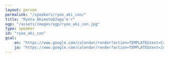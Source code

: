 ```yaml
---
layout: person
permalink: "/speakers/ryoo_aki_con/"
title: "Ryota Akimoto@Jagu'e'r"
ogp: "/assets/images/ogp/ryoo_aki_con.jpg"
type: speaker
id: "ryoo_aki_con"
gcal:
    en: "https://www.google.com/calendar/render?action=TEMPLATE&text=Career+Building+with+a+Cloud+Enterprise+Community%2C+introduced+by+Jagu%27e%27r+Evangelists&dates=20230311T172000/20230311T175000&location=%E3%80%92220-0004+Kanagawa%2C+Yokohama%2C+Nishi+Ward%2C+Kitasaiwai%2C+2+Chome%E2%88%925%E2%88%9215+%E3%83%97%E3%83%AC%E3%83%9F%E3%82%A2%E6%A8%AA%E6%B5%9C%E8%A5%BF%E5%8F%A3%E3%83%93%E3%83%AB+4F&trp=true&details=https%3A%2F%2Fyokohama-2023.devrelcon.dev%2Fspeakers%2Fryoo_aki_con%2F&trp=undefined&trp=true&sprop="
    ja: "https://www.google.com/calendar/render?action=TEMPLATE&text=Jagu%27e%27r%E3%82%A8%E3%83%90%E3%83%B3%E3%82%B8%E3%82%A7%E3%83%AA%E3%82%B9%E3%83%88%E3%81%8C%E7%B4%B9%E4%BB%8B%E3%81%99%E3%82%8B%E3%82%AF%E3%83%A9%E3%82%A6%E3%83%89%E3%82%A8%E3%83%B3%E3%82%BF%E3%83%BC%E3%83%97%E3%83%A9%E3%82%A4%E3%82%BA%E3%82%B3%E3%83%9F%E3%83%A5%E3%83%8B%E3%83%86%E3%82%A3%E3%81%A7%E3%82%AD%E3%83%A3%E3%83%AA%E3%82%A2%E3%82%92%E7%AF%89%E3%81%8F&dates=20230311T172000/20230311T175000&location=%E3%80%92220-0004+Kanagawa%2C+Yokohama%2C+Nishi+Ward%2C+Kitasaiwai%2C+2+Chome%E2%88%925%E2%88%9215+%E3%83%97%E3%83%AC%E3%83%9F%E3%82%A2%E6%A8%AA%E6%B5%9C%E8%A5%BF%E5%8F%A3%E3%83%93%E3%83%AB+4F&trp=true&details=https%3A%2F%2Fyokohama-2023.devrelcon.dev%2Fspeakers%2Fryoo_aki_con%2F&trp=undefined&trp=true&sprop="
---
```

